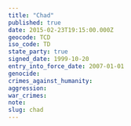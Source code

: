 ```yaml
---
title: "Chad"
published: true
date: 2015-02-23T19:15:00.000Z
geocode: TCD
iso_code: TD
state_party: true
signed_date: 1999-10-20
entry_into_force_date: 2007-01-01
genocide:
crimes_against_humanity:
aggression:
war_crimes:
note:
slug: chad
---
```

